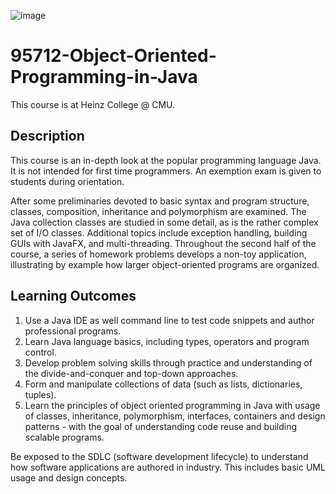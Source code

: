 ![image](https://github.com/iAyushG/95712-Object-Oriented-Programming-in-Java/assets/66333673/93991b50-8497-4edb-8fc0-2f4857d2cd42)
# 95712-Object-Oriented-Programming-in-Java
This course is at Heinz College @ CMU.

## Description

This course is an in-depth look at the popular programming language Java. It is not intended for first time programmers. An exemption exam is given to students during orientation.

After some preliminaries devoted to basic syntax and program structure, classes, composition, inheritance and polymorphism are examined. The Java collection classes are studied in some detail, as is the rather complex set of I/O classes. Additional topics include exception handling, building GUIs with JavaFX, and multi-threading. Throughout the second half of the course, a series of homework problems develops a non-toy application, illustrating by example how larger object-oriented programs are organized.

## Learning Outcomes

1. Use a Java IDE as well command line to test code snippets and author professional programs.
2. Learn Java language basics, including types, operators and program control.
3. Develop problem solving skills through practice and understanding of the divide-and-conquer and top-down approaches.
4. Form and manipulate collections of data (such as lists, dictionaries, tuples).
5. Learn the principles of object oriented programming in Java with usage of classes, inheritance, polymorphism, interfaces, containers and design patterns - with the goal of understanding code reuse and building scalable programs.

Be exposed to the SDLC (software development lifecycle) to understand how software applications are authored in industry.  This includes basic UML usage and design concepts.
